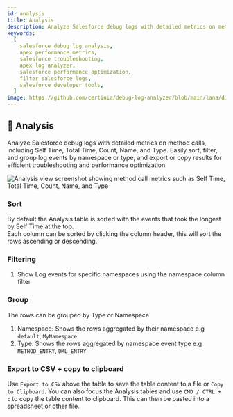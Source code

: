 ```yaml
---
id: analysis
title: Analysis
description: Analyze Salesforce debug logs with detailed metrics on method calls, including Self Time, Total Time, Count, Name, and Type. Easily sort, filter, and group log events by namespace or type, and export or copy results for efficient troubleshooting and performance optimization.
keywords:
  [
    salesforce debug log analysis,
    apex performance metrics,
    salesforce troubleshooting,
    apex log analyzer,
    salesforce performance optimization,
    filter salesforce logs,
    salesforce developer tools,
  ]
image: https://github.com/certinia/debug-log-analyzer/blob/main/lana/dist/v1.18/lana-analysis.png
---
```


## 🧠 Analysis

Analyze Salesforce debug logs with detailed metrics on method calls, including Self Time, Total Time, Count, Name, and Type. Easily sort, filter, and group log events by namespace or type, and export or copy results for efficient troubleshooting and performance optimization.

![Analysis view screenshot showing method call metrics such as Self Time, Total Time, Count, Name, and Type](https://github.com/certinia/debug-log-analyzer/blob/main/lana/dist/v1.18/lana-analysis.png)

### Sort

By default the Analysis table is sorted with the events that took the longest by Self Time at the top.\
Each column can be sorted by clicking the column header, this will sort the rows ascending or descending.

### Filtering

1. Show Log events for specific namespaces using the namespace column filter

### Group

The rows can be grouped by Type or Namespace

1. Namespace: Shows the rows aggregated by their namespace e.g `default`, `MyNamespace`
1. Type: Shows the rows aggregated by namespace event type e.g `METHOD_ENTRY`, `DML_ENTRY`

### Export to CSV + copy to clipboard

Use `Export to CSV` above the table to save the table content to a file or `Copy to Clipboard`.
You can also focus the Analysis tables and use `CMD / CTRL + c` to copy the table content to clipboard. This can then be pasted into a spreadsheet or other file.

